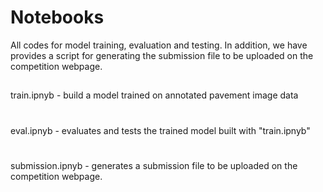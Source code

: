 # Notebooks
All codes for model training, evaluation and testing. In addition, we have provides a script for generating the submission file to be uploaded on the competition webpage. 
##
train.ipnyb - build a model trained on annotated pavement image data
#
eval.ipnyb - evaluates and tests the trained model built with "train.ipnyb"
#
submission.ipnyb - generates a submission file to be uploaded on the competition webpage. 
